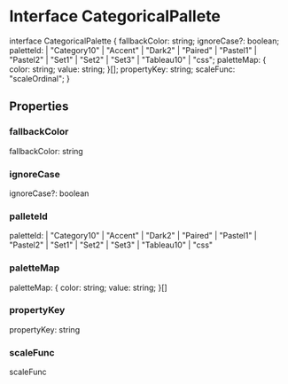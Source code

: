 # Interface CategoricalPallete

interface CategoricalPalette {
    fallbackColor: string;
    ignoreCase?: boolean;
    paletteId:
        | "Category10"
        | "Accent"
        | "Dark2"
        | "Paired"
        | "Pastel1"
        | "Pastel2"
        | "Set1"
        | "Set2"
        | "Set3"
        | "Tableau10"
        | "css";
    paletteMap: {
        color: string;
        value: string;
    }[];
    propertyKey: string;
    scaleFunc: "scaleOrdinal";
}

## Properties

### fallbackColor
fallbackColor: string

### ignoreCase
ignoreCase?: boolean

### palleteId
paletteId:
    | "Category10"
    | "Accent"
    | "Dark2"
    | "Paired"
    | "Pastel1"
    | "Pastel2"
    | "Set1"
    | "Set2"
    | "Set3"
    | "Tableau10"
    | "css"

### paletteMap
paletteMap: {
    color: string;
    value: string;
}[]

### propertyKey
propertyKey: string

### scaleFunc
scaleFunc